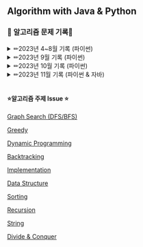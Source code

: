 ## Algorithm with Java & Python
### 📆 **알고리즘 문제 기록**📆

<details>
<summary>✏2023년 4~8월 기록 (파이썬) </summary>
    작성 중
</details>


<details>
<summary>✏2023년 9월 기록 (파이썬) </summary>
  
|no|날짜|사이트|주제|문제|
|:------:|---|:---:|:---:|---|
|1|9/18|백준|DP|[9465번 스티커](https://www.acmicpc.net/problem/9465)|
|2|9/19|백준|그래프 탐색|[2606번 바이러스](https://www.acmicpc.net/problem/2606)|
|3|9/20|백준|문자열|[4358번 생태학](https://www.acmicpc.net/problem/4358)|
|4|9/22|백준|그래프 탐색|[2667번 단지번호 붙이기](https://www.acmicpc.net/problem/2667)|
|5|9/23|백준|그래프 탐색|[11725번 트리의 부모 찾기](https://www.acmicpc.net/problem/11725)|
|6|9/25|백준|그래프 탐색|[1325번 효율적인 해킹](https://www.acmicpc.net/problem/1325)|
|7|9/27|백준|DP|[1010번 다리 놓기](https://www.acmicpc.net/problem/1010)|
|8|10/1|백준|그래프 탐색|[2178번 미로탐색](https://www.acmicpc.net/problem/2178)|
</details>

<details>
<summary>✏2023년 10월 기록 (파이썬) </summary>
  
|no|날짜|사이트|주제|문제|
|:------:|---|:---:|:---:|---|
|1|10/1|백준|그래프 탐색|[2178번 미로탐색](https://www.acmicpc.net/problem/2178)|
|2|10/2|백준|그래프 탐색|[7562번 나이트의 이동](https://www.acmicpc.net/problem/7562)|
|3|10/8|백준|DP|[17626번 Four Squares](https://www.acmicpc.net/problem/17626)|
|4|10/10|백준|그래프 탐색|[4963번 섬의 개수](https://www.acmicpc.net/problem/4963)|
|5|10/11|백준|구현|[20546번 기적의 매매법](https://www.acmicpc.net/problem/20546)|
|6|10/13|백준|DP|[1660번 캡틴 이다솜](https://www.acmicpc.net/problem/1660)|
|7|10/14|백준|구현|[1193번 분수찾기](https://www.acmicpc.net/problem/1193)|
|8|10/15|백준|그래프 탐색|[16918번 봄버맨](https://www.acmicpc.net/problem/16918)|
|9|10/19|백준|구현|[4396번 지뢰 찾기](https://www.acmicpc.net/problem/4396)|
|10|10/20|백준|그래프 탐색|[14940번 쉬운 최단거리](https://www.acmicpc.net/problem/14940)|
|11|10/21|백준|구현|[20291번 파일 정리](https://www.acmicpc.net/problem/20291)|
|12|10/22|백준|그리디|[14916번 거스름돈](https://www.acmicpc.net/problem/14916)|
|13||백준|그리디|[2217번 로프](https://www.acmicpc.net/problem/2217)|
|14|10/25|백준|그래프 탐색|[7576번 토마토](https://www.acmicpc.net/problem/7576)|
|15|10/26|백준|그리디|[1758번 알바생 강호](https://www.acmicpc.net/problem/1758)|
|16|10/27|백준|그래프 탐색|[7569번 토마토](https://www.acmicpc.net/problem/7569)|
|17|10/29|백준|그리디|[1343번 폴리오미노](https://www.acmicpc.net/problem/1343)|
|18||백준|그리디|[11508번 2+1 세일](https://www.acmicpc.net/problem/11508)|
|19|10/30|백준|구현|[17413번 단어 뒤집기2](https://www.acmicpc.net/problem/17413)|
</details>

<details>
<summary>✏2023년 11월 기록 (파이썬 & 자바)</summary>
  
|no|날짜|사이트|주제|문제|언어|
|:------:|---|:---:|:---:|:---:|---|
|1|11/1|백준|그리디|[13305번 주유소](https://www.acmicpc.net/problem/13305)|`python`|
|2|11/4|백준|그래프 탐색|[2668번 숫자고르기](https://www.acmicpc.net/problem/2668)|`python`|
|3|11/5|백준|그리디|[20115번 에너지 드링크](https://www.acmicpc.net/problem/20115)|`python`|
|4||백준|그리디|[13164번 행복 유치원](https://www.acmicpc.net/problem/13164)|`python`|
|5|11/8|백준|그래프 탐색|[9466번 텀 프로젝트](https://www.acmicpc.net/problem/9466)|`python`|
|6|11/9|백준|구현|[16926번 배열 돌리기1](https://www.acmicpc.net/problem/16926)|`python`|
|7|11/10|백준|그리디|[19598번 최소 회의실 개수](https://www.acmicpc.net/problem/19598)|`python`|
|8|11/12|백준|그리디|[20365번 블로그2](https://www.acmicpc.net/problem/20365)|`python`|
|9||백준|DP|[9655번 돌 게임](https://www.acmicpc.net/problem/9655)|`python`|
|10|11/15|백준|그래프 탐색|[2667번 단지번호 붙이기](https://www.acmicpc.net/problem/2667)|`java`|
|11|11/16|백준|그래프 탐색|[14502번 연구소](https://www.acmicpc.net/problem/14502)|`java`|
|12|11/17|백준|그리디|[2212번 센서](https://www.acmicpc.net/problem/2212)|`java`|
|13|11/18|백준|백트래킹|[15654번 N과 M(5)](https://www.acmicpc.net/problem/15654)|`java`|
|14|11/19|백준|백트래킹|[15655번 N과 M(6)](https://www.acmicpc.net/problem/15655)|`java`|
|15|11/20|백준|분할정복|[2630번 색종이 만들기](https://www.acmicpc.net/problem/2630)|`java`|
|16|11/22|백준|분할정복|[1992번 쿼드트리](https://www.acmicpc.net/problem/1992)|`java`|
|17|11/23|백준|그래프 탐색|[16234번 인구 이동](https://www.acmicpc.net/problem/16234)|`java`|
|18|11/25|백준|그래프 탐색|[16928번 뱀과 사다리 게임](https://www.acmicpc.net/problem/16928)|`java`|
|19|11/26|백준|그래프 탐색|[2583번 영역 구하기](https://www.acmicpc.net/problem/2583)|`java`|
|20|11/27|백준|그리디|[11000번 강의실 배정](https://www.acmicpc.net/problem/11000)|`java`|
|21|11/30|백준|백트래킹|[15656번 N과 M(7)](https://www.acmicpc.net/problem/15656)|`java`|
|22||백준|백트래킹|[15657번 N과 M(8)](https://www.acmicpc.net/problem/15657)|`java`|
</details>


<br>

#### ⭐**알고리즘 주제 Issue** ⭐

[Graph Search (DFS/BFS)](https://github.com/leejw-lu/Algorithm/issues/1#issue-1673090368)

[Greedy](https://github.com/leejw-lu/Algorithm/issues/3#issue-1676103556)

[Dynamic Programming](https://github.com/leejw-lu/Algorithm/issues/2#issue-1673096489)

[Backtracking](https://github.com/leejw-lu/Algorithm/issues/10#issue-1825616278)

[Implementation](https://github.com/leejw-lu/Algorithm/issues/7#issue-1751875722)

[Data Structure](https://github.com/leejw-lu/Algorithm/issues/4#issue-1677155749)

[Sorting](https://github.com/leejw-lu/Algorithm/issues/5#issue-1692522009)

[Recursion](https://github.com/leejw-lu/Algorithm/issues/6#issue-1698607115)

[String](https://github.com/leejw-lu/Algorithm/issues/9#issue-1806562171)

[Divide & Conquer](https://github.com/leejw-lu/Algorithm/issues/13#issue-2002314743)

